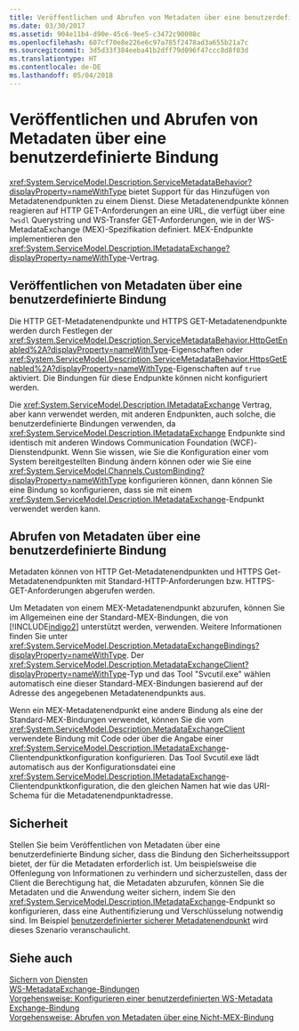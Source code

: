 ```yaml
---
title: Veröffentlichen und Abrufen von Metadaten über eine benutzerdefinierte Bindung
ms.date: 03/30/2017
ms.assetid: 904e11b4-d90e-45c6-9ee5-c3472c90008c
ms.openlocfilehash: 607cf70e8e226e6c97a785f2478ad3a655b21a7c
ms.sourcegitcommit: 3d5d33f384eeba41b2dff79d096f47ccc8d8f03d
ms.translationtype: HT
ms.contentlocale: de-DE
ms.lasthandoff: 05/04/2018
---
```

# <a name="publishing-and-retrieving-metadata-over-a-custom-binding"></a>Veröffentlichen und Abrufen von Metadaten über eine benutzerdefinierte Bindung
<xref:System.ServiceModel.Description.ServiceMetadataBehavior?displayProperty=nameWithType> bietet Support für das Hinzufügen von Metadatenendpunkten zu einem Dienst. Diese Metadatenendpunkte können reagieren auf HTTP GET-Anforderungen an eine URL, die verfügt über eine `?wsdl` Querystring und WS-Transfer GET-Anforderungen, wie in der WS-MetadataExchange (MEX)-Spezifikation definiert. MEX-Endpunkte implementieren den <xref:System.ServiceModel.Description.IMetadataExchange?displayProperty=nameWithType>-Vertrag.  
  
## <a name="publishing-metadata-over-a-custom-binding"></a>Veröffentlichen von Metadaten über eine benutzerdefinierte Bindung  
 Die HTTP GET-Metadatenendpunkte und HTTPS GET-Metadatenendpunkte werden durch Festlegen der <xref:System.ServiceModel.Description.ServiceMetadataBehavior.HttpGetEnabled%2A?displayProperty=nameWithType>-Eigenschaften oder <xref:System.ServiceModel.Description.ServiceMetadataBehavior.HttpsGetEnabled%2A?displayProperty=nameWithType>-Eigenschaften auf `true` aktiviert. Die Bindungen für diese Endpunkte können nicht konfiguriert werden.  
  
 Die <xref:System.ServiceModel.Description.IMetadataExchange> Vertrag, aber kann verwendet werden, mit anderen Endpunkten, auch solche, die benutzerdefinierte Bindungen verwenden, da <xref:System.ServiceModel.Description.IMetadataExchange> Endpunkte sind identisch mit anderen Windows Communication Foundation (WCF)-Dienstendpunkt. Wenn Sie wissen, wie Sie die Konfiguration einer vom System bereitgestellten Bindung ändern können oder wie Sie eine <xref:System.ServiceModel.Channels.CustomBinding?displayProperty=nameWithType> konfigurieren können, dann können Sie eine Bindung so konfigurieren, dass sie mit einem <xref:System.ServiceModel.Description.IMetadataExchange>-Endpunkt verwendet werden kann.  
  
## <a name="retrieving-metadata-over-a-custom-binding"></a>Abrufen von Metadaten über eine benutzerdefinierte Bindung  
 Metadaten können von HTTP Get-Metadatenendpunkten und HTTPS Get-Metadatenendpunkten mit Standard-HTTP-Anforderungen bzw. HTTPS-GET-Anforderungen abgerufen werden.  
  
 Um Metadaten von einem MEX-Metadatenendpunkt abzurufen, können Sie im Allgemeinen eine der Standard-MEX-Bindungen, die von [!INCLUDE[indigo2](../../../../includes/indigo2-md.md)] unterstützt werden, verwenden. Weitere Informationen finden Sie unter <xref:System.ServiceModel.Description.MetadataExchangeBindings?displayProperty=nameWithType>. Der <xref:System.ServiceModel.Description.MetadataExchangeClient?displayProperty=nameWithType>-Typ und das Tool "Svcutil.exe" wählen automatisch eine dieser Standard-MEX-Bindungen basierend auf der Adresse des angegebenen Metadatenendpunkts aus.  
  
 Wenn ein MEX-Metadatenendpunkt eine andere Bindung als eine der Standard-MEX-Bindungen verwendet, können Sie die vom <xref:System.ServiceModel.Description.MetadataExchangeClient> verwendete Bindung mit Code oder über die Angabe einer <xref:System.ServiceModel.Description.IMetadataExchange>-Clientendpunktkonfiguration konfigurieren. Das Tool Svcutil.exe lädt automatisch aus der Konfigurationsdatei eine <xref:System.ServiceModel.Description.IMetadataExchange>-Clientendpunktkonfiguration, die den gleichen Namen hat wie das URI-Schema für die Metadatenendpunktadresse.  
  
## <a name="security"></a>Sicherheit  
 Stellen Sie beim Veröffentlichen von Metadaten über eine benutzerdefinierte Bindung sicher, dass die Bindung den Sicherheitssupport bietet, der für die Metadaten erforderlich ist. Um beispielsweise die Offenlegung von Informationen zu verhindern und sicherzustellen, dass der Client die Berechtigung hat, die Metadaten abzurufen, können Sie die Metadaten und die Anwendung weiter sichern, indem Sie den <xref:System.ServiceModel.Description.IMetadataExchange>-Endpunkt so konfigurieren, dass eine Authentifizierung und Verschlüsselung notwendig sind. Im Beispiel [benutzerdefinierter sicherer Metadatenendpunkt](../../../../docs/framework/wcf/samples/custom-secure-metadata-endpoint.md) wird dieses Szenario veranschaulicht.  
  
## <a name="see-also"></a>Siehe auch  
 [Sichern von Diensten](../../../../docs/framework/wcf/securing-services.md)  
 [WS-MetadataExchange-Bindungen](../../../../docs/framework/wcf/extending/ws-metadataexchange-bindings.md)  
 [Vorgehensweise: Konfigurieren einer benutzerdefinierten WS-Metadata Exchange-Bindung](../../../../docs/framework/wcf/extending/how-to-configure-a-custom-ws-metadata-exchange-binding.md)  
 [Vorgehensweise: Abrufen von Metadaten über eine Nicht-MEX-Bindung](../../../../docs/framework/wcf/extending/how-to-retrieve-metadata-over-a-non-mex-binding.md)
